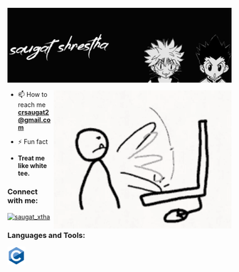 
![MasterHead](https://github.com/SaugatSthaa/SaugatSthaa/blob/main/1.jpg)


<img align="right" alt="Coding" width="400" src="https://github.com/SaugatSthaa/SaugatSthaa/blob/main/pc-banging.gif">

- 📫 How to reach me **crsaugat2@gmail.com**

- ⚡ Fun fact 
- **Treat me like white tee.**

<h3 align="left">Connect with me:</h3>
<p align="left">
<a href="https://instagram.com/saugat_xtha" target="blank"><img align="center" src="https://raw.githubusercontent.com/rahuldkjain/github-profile-readme-generator/master/src/images/icons/Social/instagram.svg" alt="saugat_xtha" height="30" width="40" /></a>
</p>

<h3 align="left">Languages and Tools:</h3>
<p align="left"> <a href="https://www.cprogramming.com/" target="_blank" rel="noreferrer"> <img src="https://raw.githubusercontent.com/devicons/devicon/master/icons/c/c-original.svg" alt="c" width="40" height="40"/> </a> </p>

